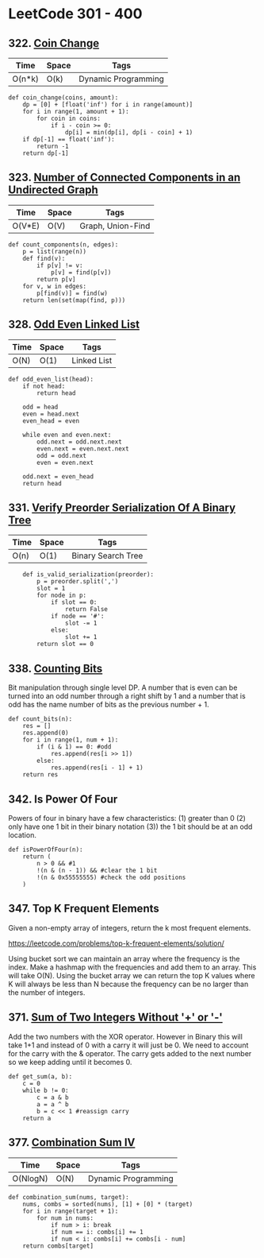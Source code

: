 # LeetCode 301 - 400

## 322. [Coin Change](https://leetcode.com/problems/coin-change/)

| Time    | Space    | Tags           |
|-------- | -------- | -------------- |
| O(n\*k) | O(k) | Dynamic Programming |

```python3
def coin_change(coins, amount):
    dp = [0] + [float('inf') for i in range(amount)]
    for i in range(1, amount + 1):
        for coin in coins:
            if i - coin >= 0:
                dp[i] = min(dp[i], dp[i - coin] + 1)
    if dp[-1] == float('inf'):
        return -1
    return dp[-1]
```

## 323. [Number of Connected Components in an Undirected Graph](https://leetcode.com/problems/number-of-connected-components-in-an-undirected-graph/)

| Time    | Space    | Tags           |
|-------- | -------- | -------------- |
| O(V*E) | O(V) | Graph, Union-Find |

```python3
def count_components(n, edges):
    p = list(range(n))
    def find(v):
        if p[v] != v:
            p[v] = find(p[v])
        return p[v]
    for v, w in edges:
        p[find(v)] = find(w)
    return len(set(map(find, p)))
```

## 328. [Odd Even Linked List](https://leetcode.com/problems/odd-even-linked-list/)

| Time    | Space    | Tags           |
|-------- | -------- | -------------- |
| O(N) | O(1) | Linked List |

```python3
def odd_even_list(head):
    if not head:
        return head
    
    odd = head
    even = head.next
    even_head = even
    
    while even and even.next:
        odd.next = odd.next.next
        even.next = even.next.next
        odd = odd.next
        even = even.next
    
    odd.next = even_head
    return head
```


## 331. [Verify Preorder Serialization Of A Binary Tree](https://leetcode.com/problems/verify-preorder-serialization-of-a-binary-tree/)

| Time    | Space    | Tags           |
|-------- | -------- | -------------- |
O(n) | O(1) | Binary Search Tree |

```python3
    def is_valid_serialization(preorder):
        p = preorder.split(',')
        slot = 1
        for node in p:
            if slot == 0:
                return False
            if node == '#':
                slot -= 1
            else:
                slot += 1
        return slot == 0
```


## 338. [Counting Bits](https://leetcode.com/problems/counting-bits/)

Bit manipulation through single level DP. A number that is even can be turned into an odd number through a right shift by 1 and a number that is odd has the name number of bits as the previous number + 1.

```python3
def count_bits(n):
    res = []
    res.append(0)
    for i in range(1, num + 1):
        if (i & 1) == 0: #odd
            res.append(res[i >> 1])
        else:
            res.append(res[i - 1] + 1)
    return res
```

## 342. Is Power Of Four

Powers of four in binary have a few characteristics: (1) greater than 0 (2) only have one 1 bit in their binary notation (3)) the 1 bit should be at an odd location.

```
def isPowerOfFour(n):
    return (
        n > 0 && #1
        !(n & (n - 1)) && #clear the 1 bit
        !(n & 0x55555555) #check the odd positions
    )

```

## 347. Top K Frequent Elements

Given a non-empty array of integers, return the k most frequent elements.

https://leetcode.com/problems/top-k-frequent-elements/solution/

Using bucket sort we can maintain an array where the frequency is the index. Make a hashmap with the frequencies and add them to an array. This will take O(N). Using the bucket array we can return the top K values where K will always be less than N because the frequency can be no larger than the number of integers.


## 371. [Sum of Two Integers Without '+' or '-'](https://leetcode.com/problems/sum-of-two-integers/)

Add the two numbers with the XOR operator. However in Binary this will take 1+1 and instead of 0 with a carry it will just be 0. We need to account for the carry with the & operator. The carry gets added to the next number so we keep adding until it becomes 0.

```python3
def get_sum(a, b):
    c = 0
    while b != 0:
        c = a & b
        a = a ^ b
        b = c << 1 #reassign carry
    return a
```

## 377. [Combination Sum IV](https://leetcode.com/problems/combination-sum-iv/)

| Time    | Space    | Tags           |
|-------- | -------- | -------------- |
| O(NlogN) | O(N) | Dynamic Programming |

```python3
def combination_sum(nums, target):
    nums, combs = sorted(nums), [1] + [0] * (target)
    for i in range(target + 1):
        for num in nums:
            if num > i: break
            if num == i: combs[i] += 1
            if num < i: combs[i] += combs[i - num]
    return combs[target]
```

